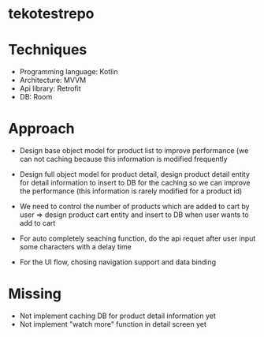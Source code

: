 # tekotestrepo
# Techniques

- Programming language: Kotlin
- Architecture: MVVM
- Api library: Retrofit
- DB: Room

# Approach

- Design base object model for product list to improve performance (we can not caching because this information is modified frequently
- Design full object model for product detail, design product detail entity for detail information to insert to DB for the caching so we can improve the performance (this information is rarely modified for a product id)
- We need to control the number of products which are added to cart by user => design product cart entity and insert to DB when user wants to add to cart

- For auto completely seaching function, do the api requet after user input some characters with a delay time
- For the UI flow, chosing navigation support and data binding

# Missing
- Not implement caching DB for product detail information yet
- Not implement "watch more" function in detail screen yet